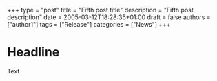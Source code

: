 +++
type = "post"
title = "Fifth post title"
description = "Fifth post description"
date = 2005-03-12T18:28:35+01:00
draft = false
authors = ["author1"]
tags = ["Release"]
categories = ["News"]
+++

# Headline
Text

